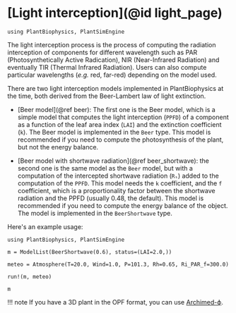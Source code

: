 # [Light interception](@id light_page)

```@setup usepkg
using PlantBiophysics, PlantSimEngine
```

The light interception process is the process of computing the radiation interception of components for different wavelength such as PAR (Photosynthetically Active Radication), NIR (Near-Infrared Radiation) and eventually TIR (Thermal Infrared Radiation). Users can also compute particular wavelengths (*e.g.* red, far-red) depending on the model used.

There are two light interception models implemented in PlantBiophysics at the time, both derived from the Beer-Lambert law of light extinction. 

- [Beer model](@ref beer): The first one is the Beer model, which is a simple model that computes the light interception (`PPFD`) of a component as a function of the leaf area index (`LAI`) and the extinction coefficient (`k`). The Beer model is implemented in the `Beer` type. This model is recommended if you need to compute the photosynthesis of the plant, but not the energy balance.

- [Beer model with shortwave radiation](@ref beer_shortwave): the second one is the same model as the `Beer` model, but with a computation of the intercepted shortwave radiation (`Rₛ`) added to the computation of the `PPFD`. This model needs the `k` coefficient, and the `f` coefficient, which is a proportionality factor between the shortwave radiation and the PPFD (usually 0.48, the default).
This model is recommended if you need to compute the energy balance of the object. The model is implemented in the `BeerShortwave` type.

Here's an example usage:

```@example usepkg
using PlantBiophysics, PlantSimEngine

m = ModelList(BeerShortwave(0.6), status=(LAI=2.0,))

meteo = Atmosphere(T=20.0, Wind=1.0, P=101.3, Rh=0.65, Ri_PAR_f=300.0)

run!(m, meteo)

m
```

!!! note
    If you have a 3D plant in the OPF format, you can use [Archimed-ϕ](https://archimed-platform.github.io/archimed-phys-user-doc/).
